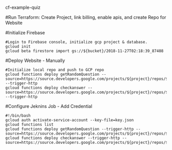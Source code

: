 cf-example-quiz

#Run Terraform: Create Project, link billing, enable apis, and create Repo for Website

#Initialize Firebase

	#Login to Firebase console, initialize gcp project & database.
	gcloud init
	gcloud beta firestore import gs://${bucket}/2018-11-27T02:18:39_87408

#Deploy Website - Manually
	
	#Initialize local repo and push to GCP repo
	gcloud functions deploy getRandomQuestion --source=https://source.developers.google.com/projects/${project}/repos/${repo} --trigger-http
	gcloud functions deploy checkanswer --source=https://source.developers.google.com/projects/${project}/repos/${repo} --trigger-http


#Configure Jeknins Job - Add Credential

	#!/bin/bash
	gcloud auth activate-service-account --key-file=key.json
	gcloud functions list
	gcloud functions deploy getRandomQuestion --trigger-http --source=https://source.developers.google.com/projects/${project}/repos/${repo}
	gcloud functions deploy checkanswer --trigger-http --source=https://source.developers.google.com/projects/${project}/repos/${repo}

